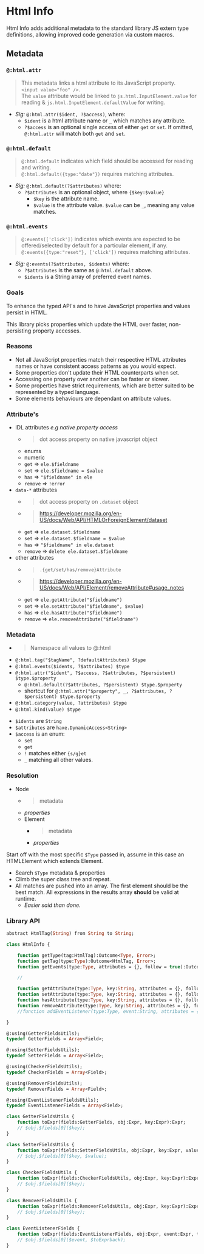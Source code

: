 # Html Info

Html Info adds additional metadata to the standard library JS extern type definitions, allowing improved code generation via custom macros.

## Metadata

### `@:html.attr`

> This metadata links a html attribute to its JavaScript property.   
> `<input value="foo" />`.  
> The `value` attribute would be linked to `js.html.InputElement.value` for reading & `js.html.InputElement.defaultValue` for writing.

- _Sig:_ `@:html.attr($ident, ?$access)`, where:
    + `$ident` is a html attribute name or `_` which matches any attribute.
    + `?$access` is an optional single access of either `get` or `set`. If omitted, `@:html.attr` will match both `get` and `set`.

### `@:html.default`

> `@:html.default` indicates which field should be accessed for reading and writing.   
> `@:html.default({type:"date"})` requires matching attributes.

- _Sig:_ `@:html.default(?$attributes)` where:
    + `?$attributes` is an optional object, where `{$key:$value}`
        - `$key` is the attribute name.
        - `$value` is the attribute value. `$value` can be `_`, meaning any value matches.

### `@:html.events`

> `@:events(['click'])` indicates which events are expected to be offered/selected by default for a particular element, if any.   
> `@:events({type:"reset"}, ['click'])` requires matching attributes.

- _Sig:_ `@:events(?$attributes, $idents)` where:
    + `?$attributes` is the same as `@:html.default` above.
    + `$idents` is a String array of preferred event names.

### Goals

To enhance the typed API's and to have JavaScript properties and values persist in HTML.

This library picks properties which update the HTML over faster, non-persisting property accesses.

### Reasons

- Not all JavaScript properties match their respective HTML attributes names or have consistent access patterns as you would expect. 
- Some properties don't update their HTML counterparts when set. 
- Accessing one property over another can be faster or slower. 
- Some properties have strict requirements, which are better suited to be represented by a typed language.
- Some elements behaviours are dependant on attribute values.
 
### Attribute's

- IDL attributes *e.g native property access*
  - > dot access property on native javascript object
  - enums
  - numeric
  - `get` => `ele.$fieldname`
  - `set` => `ele.$fieldname = $value`
  - `has` => `"$fieldname" in ele`
  - `remove` => `!error`
- `data-*` attributes
  - > dot access property on `.dataset` object
  - > https://developer.mozilla.org/en-US/docs/Web/API/HTMLOrForeignElement/dataset
  - `get` => `ele.dataset.$fieldname`
  - `set` => `ele.dataset.$fieldname = $value`
  - `has` => `"$fieldname" in ele.dataset`
  - `remove` => `delete ele.dataset.$fieldname`
- other attributes
  - > `.{get/set/has/remove}Attribute`
  - > https://developer.mozilla.org/en-US/docs/Web/API/Element/removeAttribute#usage_notes
  - `get` => `ele.getAttribute("$fieldname")`
  - `set` => `ele.setAttribute("$fieldname", $value)`
  - `has` => `ele.hasAttribute("$fieldname")`
  - `remove` => `ele.removeAttribute("$fieldname")`

### Metadata

- > Namespace all values to @:html
- `@:html.tag("$tagName", ?defaultAttributes) $type`
- `@:html.events($idents, ?$attributes) $type`
- `@:html.attr("$ident", ?$access, ?$attributes, ?$persistent) $type.$property`
  + `@:html.default(?$attributes, ?$persistent) $type.$property`
  + shortcut for `@:html.attr("$property", _, ?$attributes, ?$persistent) $type.$property`
- `@:html.category(value, ?attributes) $type`
- `@:html.kind(value) $type`

+ `$idents` are `String`
+ `$attributes` are `haxe.DynamicAccess<String>`
+ `$access` is an enum:
  + `set`
  + `get`
  + `!` matches either `{s/g}et`
  + `_` matching all other values.

### Resolution

- Node
  - > metadata
  - *properties*
  - Element
    - > metadata
    - *properties*


Start off with the most specific `$Type` passed in, assume in this case an HTMLElement which extends Element.
- Search `$Type` metadata & properties
- Climb the super class tree and repeat.
- All matches are pushed into an array. The first element should be the best match. All expressions in the results array **should** be valid at runtime.
    - *Easier said than done.*

### Library API

```haxe
abstract HtmlTag(String) from String to String;

class HtmlInfo {

    function getType(tag:HtmlTag):Outcome<Type, Error>;
    function getTag(type:Type):Outcome<HtmlTag, Error>;
    function getEvents(type:Type, attributes = {}, follow = true):Outcome<{names:Array<String>, types:Array<Type>}, Error>;

    //

    function getAttribute(type:Type, key:String, attributes = {}, follow = true, persist = true):Outcome<GetterFieldsUtils, Error>;
    function setAttribute(type:Type, key:String, attributes = {}, follow = true, persist = true):Outcome<SetterFieldsUtils, Error>;
    function hasAttribute(type:Type, key:String, attributes = {}, follow = true):Outcome<{runtime:CheckerFields, comptime:Null<Bool>}, Error>;
    function removeAttribute(type:Type, key:String, attributes = {}, follow = true, persist = true):Outcome<RemoverFields, Error>;
    //function addEventListener(type:Type, event:String, attributes = {}):Outcome<EventListenerFields, Error>;

}

@:using(GetterFieldsUtils);
typedef GetterFields = Array<Field>;

@:using(SetterFieldsUtils);
typedef SetterFields = Array<Field>;

@:using(CheckerFieldsUtils);
typedef CheckerFields = Array<Field>;

@:using(RemoverFieldsUtils);
typedef RemoverFields = Array<Field>;

@:using(EventListenerFieldsUtils);
typedef EventListenerFields = Array<Field>;

class GetterFieldsUtils {
    function toExpr(fields:GetterFields, obj:Expr, key:Expr):Expr;
    // $obj.$fields[0]($key);
}

class SetterFieldsUtils {
    function toExpr(fields:SetterFieldsUtils, obj:Expr, key:Expr, value:Expr):Expr; 
    // $obj.$fields[0]($key, $value);
}

class CheckerFieldsUtils {
    function toExpr(fields:CheckerFieldsUtils, obj:Expr, key:Expr):Expr; 
    // $obj.$fields[0]($key);
}

class RemoverFieldsUtils {
    function toExpr(fields:RemoverFieldsUtils, obj:Expr, key:Expr):Expr; 
    // $obj.$fields[0]($key);
}

class EventListenerFields {
    function toExpr(fields:EventListenerFields, obj:Expr, event:Expr, toExprback:Expr):Expr; 
    // $obj.$fields[0]($event, $toExprback);
}
```